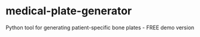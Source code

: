 # medical-plate-generator
Python tool for generating patient-specific bone plates - FREE demo version
